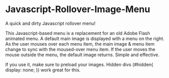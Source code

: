 Javascript-Rollover-Image-Menu
==============================

A quick and dirty Javascript rollover menu!

This Javascript-based menu is a replacement for an old Adobe Flash animated menu.  A default main image is displayed with a menu on the right.  As the user mouses over each menu item, the main image & menu item change to sync with the moused-over menu item.  If the user moves the mouse outside the menu, the default image returns.  Simple and effective.

If you use it, make sure to preload your images.  Hidden divs (#hidden{ display: none; }) work great for this.  
